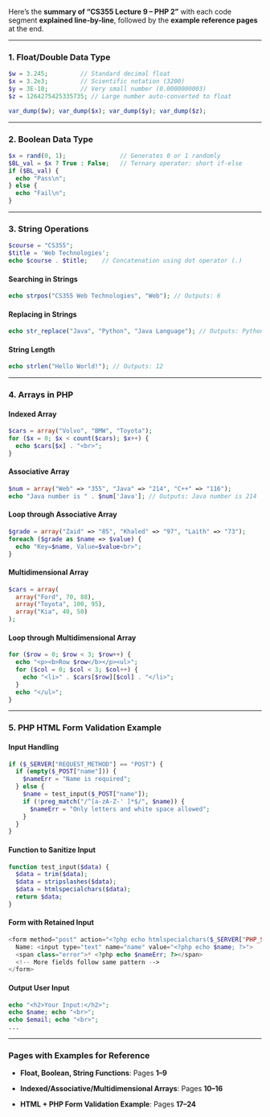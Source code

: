 Here’s the **summary of “CS355 Lecture 9 – PHP 2”** with each code segment **explained line-by-line**, followed by the **example reference pages** at the end.

---

### **1. Float/Double Data Type**

```php
$w = 3.245;         // Standard decimal float
$x = 3.2e3;         // Scientific notation (3200)
$y = 3E-10;         // Very small number (0.0000000003)
$z = 1264275425335735; // Large number auto-converted to float

var_dump($w); var_dump($x); var_dump($y); var_dump($z);
```

---

### **2. Boolean Data Type**

```php
$x = rand(0, 1);               // Generates 0 or 1 randomly
$BL_val = $x ? True : False;   // Ternary operator: short if-else
if ($BL_val) {
  echo "Pass\n";
} else {
  echo "Fail\n";
}
```

---

### **3. String Operations**

```php
$course = "CS355";
$title = 'Web Technologies';
echo $course . $title;    // Concatenation using dot operator (.)
```

#### **Searching in Strings**

```php
echo strpos("CS355 Web Technologies", "Web"); // Outputs: 6
```

#### **Replacing in Strings**

```php
echo str_replace("Java", "Python", "Java Language"); // Outputs: Python Language
```

#### **String Length**

```php
echo strlen("Hello World!"); // Outputs: 12
```

---

### **4. Arrays in PHP**

#### **Indexed Array**

```php
$cars = array("Volvo", "BMW", "Toyota");
for ($x = 0; $x < count($cars); $x++) {
  echo $cars[$x] . "<br>";
}
```

#### **Associative Array**

```php
$num = array("Web" => "355", "Java" => "214", "C++" => "116");
echo "Java number is " . $num['Java']; // Outputs: Java number is 214
```

#### **Loop through Associative Array**

```php
$grade = array("Zaid" => "85", "Khaled" => "97", "Laith" => "73");
foreach ($grade as $name => $value) {
  echo "Key=$name, Value=$value<br>";
}
```

#### **Multidimensional Array**

```php
$cars = array(
  array("Ford", 70, 88),
  array("Toyota", 100, 95),
  array("Kia", 40, 50)
);
```

#### **Loop through Multidimensional Array**

```php
for ($row = 0; $row < 3; $row++) {
  echo "<p><b>Row $row</b></p><ul>";
  for ($col = 0; $col < 3; $col++) {
    echo "<li>" . $cars[$row][$col] . "</li>";
  }
  echo "</ul>";
}
```

---

### **5. PHP HTML Form Validation Example**

#### **Input Handling**

```php
if ($_SERVER["REQUEST_METHOD"] == "POST") {
  if (empty($_POST["name"])) {
    $nameErr = "Name is required";
  } else {
    $name = test_input($_POST["name"]);
    if (!preg_match("/^[a-zA-Z-' ]*$/", $name)) {
      $nameErr = "Only letters and white space allowed";
    }
  }
}
```

#### **Function to Sanitize Input**

```php
function test_input($data) {
  $data = trim($data);
  $data = stripslashes($data);
  $data = htmlspecialchars($data);
  return $data;
}
```

#### **Form with Retained Input**

```php
<form method="post" action="<?php echo htmlspecialchars($_SERVER["PHP_SELF"]);?>">
  Name: <input type="text" name="name" value="<?php echo $name; ?>">
  <span class="error">* <?php echo $nameErr; ?></span>
  <!-- More fields follow same pattern -->
</form>
```

#### **Output User Input**

```php
echo "<h2>Your Input:</h2>";
echo $name; echo "<br>";
echo $email; echo "<br>";
...
```

---

### **Pages with Examples for Reference**

- **Float, Boolean, String Functions**: Pages **1–9**
    
- **Indexed/Associative/Multidimensional Arrays**: Pages **10–16**
    
- **HTML + PHP Form Validation Example**: Pages **17–24**